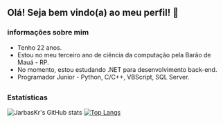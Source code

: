 ## Olá! Seja bem vindo(a) ao meu perfil! 👋

### informações sobre mim

<ul>
<li>Tenho 22 anos.
<li>Estou no meu terceiro ano de ciência da computação pela Barão de Mauá - RP.
<li>No momento, estou estudando .NET para desenvolvimento back-end.
<li>Programador Junior - Python, C/C++, VBScript, SQL Server.
</ul>

##
##

<div id="Estatísticas">

### Estatísticas

![JarbasKr's GitHub stats](https://github-readme-stats.vercel.app/api?username=jarbaskr&show_icons=true&theme=radical)
[![Top Langs](https://github-readme-stats.vercel.app/api/top-langs/?username=JarbasKr&layout=compact)](https://github.com/JarbasKr/github-readme-stats)

</div>

##
